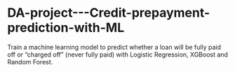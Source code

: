 # DA-project---Credit-prepayment-prediction-with-ML
Train a machine learning model to predict whether a loan will be fully paid off or “charged off” (never fully paid) with Logistic Regression, XGBoost and  Random Forest.
